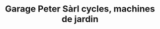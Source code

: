 ---
title: "Garage Peter Sàrl cycles, machines de jardin"
url: /les-bioux/garage-peter-sarl-cycles-machines-de-jardin/
shop: Fahrrad
---